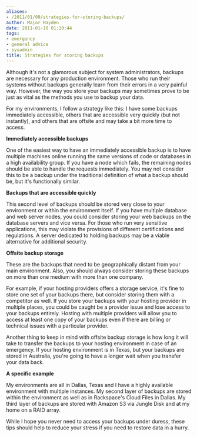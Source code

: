 ```yaml
---
aliases:
- /2011/01/09/strategies-for-storing-backups/
author: Major Hayden
date: 2011-01-10 01:20:44
tags:
- emergency
- general advice
- sysadmin
title: Strategies for storing backups
---
```


Although it's not a glamorous subject for system administrators, backups are necessary for any production environment. Those who run their systems without backups generally learn from their errors in a very painful way. However, the way you store your backups may sometimes prove to be just as vital as the methods you use to backup your data.

For my environments, I follow a strategy like this: I have some backups immediately accessible, others that are accessible very quickly (but not instantly), and others that are offsite and may take a bit more time to access.

**Immediately accessible backups**

One of the easiest way to have an immediately accessible backup is to have multiple machines online running the same versions of code or databases in a high availability group. If you have a node which fails, the remaining nodes should be able to handle the requests immediately. You may not consider this to be a backup under the traditional definition of what a backup should be, but it's functionally similar.

**Backups that are accessible quickly**

This second level of backups should be stored very close to your environment or within the environment itself. If you have multiple database and web server nodes, you could consider storing your web backups on the database servers and vice versa. For those who run very sensitive applications, this may violate the provisions of different certifications and regulations. A server dedicated to holding backups may be a viable alternative for additional security.

**Offsite backup storage**

These are the backups that need to be geographically distant from your main environment. Also, you should always consider storing these backups on more than one medium with more than one company.

For example, if your hosting providers offers a storage service, it's fine to store one set of your backups there, but consider storing them with a competitor as well. If you store your backups with your hosting provider in multiple places, you could be caught be a provider issue and lose access to your backups entirely. Hosting with multiple providers will allow you to access at least one copy of your backups even if there are billing or technical issues with a particular provider.

Another thing to keep in mind with offsite backup storage is how long it will take to transfer the backups to your hosting environment in case of an emergency. If your hosting environment is in Texas, but your backups are stored in Australia, you're going to have a longer wait when you transfer your data back.

**A specific example**

My environments are all in Dallas, Texas and I have a highly available environment with multiple instances. My second layer of backups are stored within the environment as well as in Rackspace's Cloud Files in Dallas. My third layer of backups are stored with Amazon S3 via Jungle Disk and at my home on a RAID array.

While I hope you never need to access your backups under duress, these tips should help to reduce your stress if you need to restore data in a hurry.